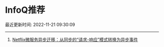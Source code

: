 # InfoQ推荐

最近更新时间: 2022-11-21 09:30:09

--- 
1. [Netflix微服务异步迁移：从同步的“请求-响应”模式转换为异步事件](https://www.infoq.cn/article/2oxX1A5kr7l3NUJ9gIhv) 
